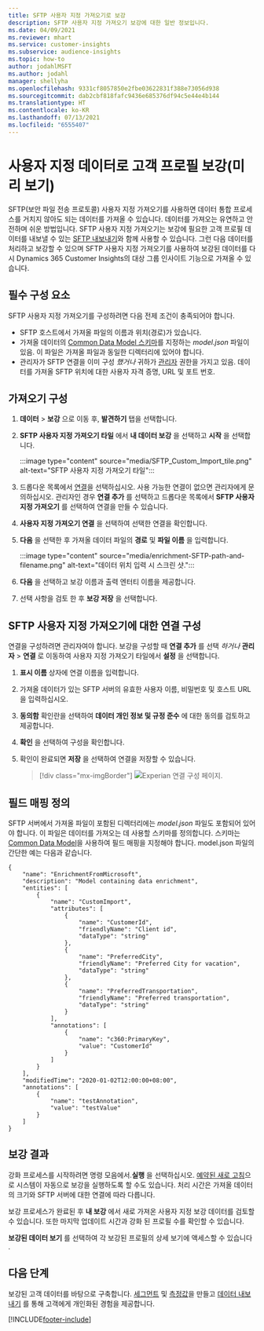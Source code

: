```yaml
---
title: SFTP 사용자 지정 가져오기로 보강
description: SFTP 사용자 지정 가져오기 보강에 대한 일반 정보입니다.
ms.date: 04/09/2021
ms.reviewer: mhart
ms.service: customer-insights
ms.subservice: audience-insights
ms.topic: how-to
author: jodahlMSFT
ms.author: jodahl
manager: shellyha
ms.openlocfilehash: 9331cf8057850e2fbe03622831f388e73056d938
ms.sourcegitcommit: dab2cbf818fafc9436e685376df94c5e44e4b144
ms.translationtype: HT
ms.contentlocale: ko-KR
ms.lasthandoff: 07/13/2021
ms.locfileid: "6555407"
---
```

# <a name="enrich-customer-profiles-with-custom-data-preview"></a>사용자 지정 데이터로 고객 프로필 보강(미리 보기)

SFTP(보안 파일 전송 프로토콜) 사용자 지정 가져오기를 사용하면 데이터 통합 프로세스를 거치지 않아도 되는 데이터를 가져올 수 있습니다. 데이터를 가져오는 유연하고 안전하며 쉬운 방법입니다. SFTP 사용자 지정 가져오기는 보강에 필요한 고객 프로필 데이터를 내보낼 수 있는 [SFTP 내보내기](export-sftp.md)와 함께 사용할 수 있습니다. 그런 다음 데이터를 처리하고 보강할 수 있으며 SFTP 사용자 지정 가져오기를 사용하여 보강된 데이터를 다시 Dynamics 365 Customer Insights의 대상 그룹 인사이트 기능으로 가져올 수 있습니다.

## <a name="prerequisites"></a>필수 구성 요소

SFTP 사용자 지정 가져오기를 구성하려면 다음 전제 조건이 충족되어야 합니다.

- SFTP 호스트에서 가져올 파일의 이름과 위치(경로)가 있습니다.
- 가져올 데이터의 [Common Data Model 스키마](/common-data-model/)를 지정하는 *model.json* 파일이 있음. 이 파일은 가져올 파일과 동일한 디렉터리에 있어야 합니다.
- 관리자가 SFTP 연결을 이미 구성 *했거나* 귀하가 [관리자](permissions.md#administrator) 권한을 가지고 있음. 데이터를 가져올 SFTP 위치에 대한 사용자 자격 증명, URL 및 포트 번호.


## <a name="configure-the-import"></a>가져오기 구성

1. **데이터** > **보강** 으로 이동 후, **발견하기** 탭을 선택합니다.

1. **SFTP 사용자 지정 가져오기 타일** 에서 **내 데이터 보강** 을 선택하고 **시작** 을 선택합니다.

   :::image type="content" source="media/SFTP_Custom_Import_tile.png" alt-text="SFTP 사용자 지정 가져오기 타일":::

1. 드롭다운 목록에서 [연결](connections.md)을 선택하십시오. 사용 가능한 연결이 없으면 관리자에게 문의하십시오. 관리자인 경우 **연결 추가** 를 선택하고 드롭다운 목록에서 **SFTP 사용자 지정 가져오기** 를 선택하여 연결을 만들 수 있습니다.

1. **사용자 지정 가져오기 연결** 을 선택하여 선택한 연결을 확인합니다.

1.  **다음** 을 선택한 후 가져올 데이터 파일의 **경로** 및 **파일 이름** 을 입력합니다.

    :::image type="content" source="media/enrichment-SFTP-path-and-filename.png" alt-text="데이터 위치 입력 시 스크린 샷.":::

1. **다음** 을 선택하고 보강 이름과 출력 엔터티 이름을 제공합니다. 

1. 선택 사항을 검토 한 후 **보강 저장** 을 선택합니다.

## <a name="configure-the-connection-for-sftp-custom-import"></a>SFTP 사용자 지정 가져오기에 대한 연결 구성 

연결을 구성하려면 관리자여야 합니다. 보강을 구성할 때 **연결 추가** 를 선택 *하거나* **관리자** > **연결** 로 이동하여 사용자 지정 가져오기 타일에서 **설정** 을 선택합니다.

1. **표시 이름** 상자에 연결 이름을 입력합니다.

1. 가져올 데이터가 있는 SFTP 서버의 유효한 사용자 이름, 비밀번호 및 호스트 URL을 입력하십시오.

1. **동의함** 확인란을 선택하여 **데이터 개인 정보 및 규정 준수** 에 대한 동의를 검토하고 제공합니다.

1. **확인** 을 선택하여 구성을 확인합니다.

1. 확인이 완료되면 **저장** 을 선택하여 연결을 저장할 수 있습니다.

   > [!div class="mx-imgBorder"]
   > ![Experian 연결 구성 페이지.](media/enrichment-SFTP-connection.png "Experian 연결 구성 페이지")


## <a name="defining-field-mappings"></a>필드 매핑 정의 

SFTP 서버에서 가져올 파일이 포함된 디렉터리에는 *model.json* 파일도 포함되어 있어야 합니다. 이 파일은 데이터를 가져오는 데 사용할 스키마를 정의합니다. 스키마는 [Common Data Model](/common-data-model/)을 사용하여 필드 매핑을 지정해야 합니다. model.json 파일의 간단한 예는 다음과 같습니다.

```
{
    "name": "EnrichmentFromMicrosoft",
    "description": "Model containing data enrichment",
    "entities": [
        {
            "name": "CustomImport",
            "attributes": [
                {
                    "name": "CustomerId",
                    "friendlyName": "Client id",
                    "dataType": "string"
                },
                {
                    "name": "PreferredCity",
                    "friendlyName": "Preferred City for vacation",
                    "dataType": "string"
                },
                {
                    "name": "PreferredTransportation",
                    "friendlyName": "Preferred transportation",
                    "dataType": "string"
                }
            ],
            "annotations": [
                {
                    "name": "c360:PrimaryKey",
                    "value": "CustomerId"
                }
            ]
        }
    ],
    "modifiedTime": "2020-01-02T12:00:00+08:00",
    "annotations": [
        {
            "name": "testAnnotation",
            "value": "testValue"
        }
    ]
}
```

## <a name="enrichment-results"></a>보강 결과

강화 프로세스를 시작하려면 명령 모음에서.**실행** 을 선택하십시오. [예약된 새로 고침](system.md#schedule-tab)으로 시스템이 자동으로 보강을 실행하도록 할 수도 있습니다. 처리 시간은 가져올 데이터의 크기와 SFTP 서버에 대한 연결에 따라 다릅니다.

보강 프로세스가 완료된 후 **내 보강** 에서 새로 가져온 사용자 지정 보강 데이터를 검토할 수 있습니다. 또한 마지막 업데이트 시간과 강화 된 프로필 수를 확인할 수 있습니다.

**보강된 데이터 보기** 를 선택하여 각 보강된 프로필의 상세 보기에 액세스할 수 있습니다 .

## <a name="next-steps"></a>다음 단계

보강된 고객 데이터를 바탕으로 구축합니다. [세그먼트](segments.md) 및 [측정값](measures.md)을 만들고 [데이터 내보내기](export-destinations.md) 를 통해 고객에게 개인화된 경험을 제공합니다.

[!INCLUDE[footer-include](../includes/footer-banner.md)]
